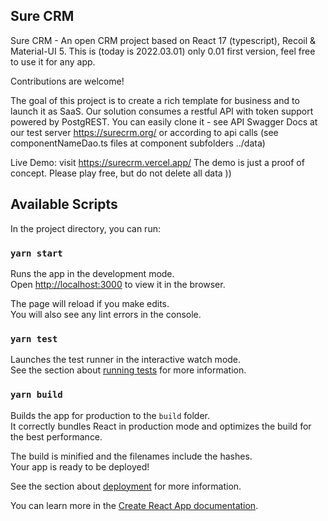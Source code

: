 ## Sure CRM
Sure CRM - An open CRM project based on React 17 (typescript), Recoil & Material-UI 5.
This is (today is 2022.03.01) only 0.01 first version, feel free to use it for any app.

Contributions are welcome!

The goal of this project is to create a rich template for business and to launch it as SaaS. 
Our solution consumes a restful API with token support powered by PostgREST. You can easily clone it - see API Swagger Docs at our test server https://surecrm.org/ or according to api calls (see componentNameDao.ts files at component subfolders ../data) 

Live Demo: visit https://surecrm.vercel.app/
The demo is just a proof of concept. Please play free, but do not delete all data ))

## Available Scripts

In the project directory, you can run:

### `yarn start`

Runs the app in the development mode.\
Open [http://localhost:3000](http://localhost:3000) to view it in the browser.

The page will reload if you make edits.\
You will also see any lint errors in the console.

### `yarn test`

Launches the test runner in the interactive watch mode.\
See the section about [running tests](https://facebook.github.io/create-react-app/docs/running-tests) for more information.

### `yarn build`

Builds the app for production to the `build` folder.\
It correctly bundles React in production mode and optimizes the build for the best performance.

The build is minified and the filenames include the hashes.\
Your app is ready to be deployed!

See the section about [deployment](https://facebook.github.io/create-react-app/docs/deployment) for more information.

You can learn more in the [Create React App documentation](https://facebook.github.io/create-react-app/docs/getting-started).

